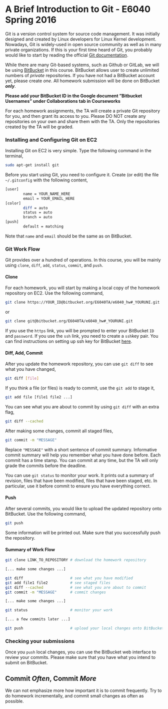 # A Brief Introduction to Git - E6040 Spring 2016

Git is a version control system for source code management. It was
initially designed and created by Linux developers for Linux Kernel development.
Nowadays, Git is widely-used in open source community as well as in many private
organizations. If this is your first time heard of Git, you probably would like
to start by reading the official [Git documentation](http://git-scm.com/documentation).

While there are many Git-based systems, such as Github or GitLab, we will
be using [BitBucket](https://bitbucket.org/) in this course. BitBucket allows
user to create unlimited numbers of _private_ repositories. If you have not
had a BitBucket account yet, please create *one*. All homework submission
will be done on BitBucket **_only_**.

**Please add your BitBucket ID in the Google document ”Bitbucket Usernames”
under Collaborations tab in Courseworks**

For each homework assignments, the TA will create a private Git repository
for you, and then grant its access to you. Please DO NOT create any
repositories on your own and share them with the TA. Only the repositories
created by the TA will be graded.

### Installing and Configuring Git on EC2

Installing Git on EC2 is very simple. Type the following command in the
terminal,

```bash
sudo apt-get install git
```

Before you start using Git, you need to configure it. Create (or edit) the file
`~/.gitconfig` with the following content,

```bash
[user]
        name = YOUR_NAME_HERE
        email = YOUR_EMAIL_HERE
[color]
        diff = auto
        status = auto
        branch = auto
[push]
        default = matching
```

Note that `name` and `email` should be the same as on BitBucket.

### Git Work Flow

Git provides over a hundred of operations. In this course, you
will be mainly using `clone`, `diff`, `add`, `status`, `commit`, and `push`.

#### Clone
For each homework, you will start by making a local copy of the
homework repository on EC2. Use the following command,

```bash
git clone https://YOUR_ID@bitbucket.org/E6040TA/e6040_hw#_YOURUNI.git
```
or
```bash
git clone git@bitbucket.org/E6040TA/e6040_hw#_YOURUNI.git
```

If you use the `https` link, you will be prompted to enter your
BitBucket `ID` and `password`. If you use the `ssh` link, you
need to create a `ssh`key pair. You can find instructions on
setting up ssh key for BitBucket
[here](https://confluence.atlassian.com/bitbucket/set-up-ssh-for-git-728138079.html).

#### Diff, Add, Commit
After you update the homework repository, you can use `git diff` to see what
you have changed,

```bash
git diff [file]
```

If you think a file (or files) is ready to commit, use the `git add` to stage
it,

```bash
git add file [file1 file2 ...]
```

You can see what you are about to commit by using `git diff` with an extra flag,

```bash
git diff --cached
```

After making some changes, commit all staged files,

```bash
git commit -m "MESSAGE"

```

Replace `"MESSAGE"` with a short sentence of commit summary. Informative commit
summary will help you remember what you have done before. Each commit has
a time stamp. You can commit at any time, but the TA will only grade the
commits before the deadline.

You can use `git status` to monitor your work. It prints out a summary of revision,
files that have been modified, files that have been staged, etc. In particular,
use it before commit to ensure you have everything correct.


#### Push

After several commits, you would like to upload the updated repository onto
BitBucket. Use the following command,

```bash
git push
```

Some information will be printed out. Make sure that you successfully push the
repository.

#### Summary of Work Flow

```bash
git clone LINK_TO_REPOSITORY # download the homework repository

[... make some changes ...]

git diff                     # see what you have modified
git add file1 file2          # see staged files
git diff --cached            # see what you are about to commit
git commit -m "MESSAGE"      # commit changes

[... make some changes ...]

git status                   # monitor your work

[... a few commits later ...]

git push                     # upload your local changes onto BitBucket
```

### Checking your submissions
Once you `push` local changes, you can use the BitBucket web interface to
review your commits. Please make sure that you have what you intend to submit
on BitBucket.

## Commit _Often_, Commit _More_
We can not emphasize more how important it is to commit frequently. Try to do
homework incrementally, and commit small changes as often as possible.
